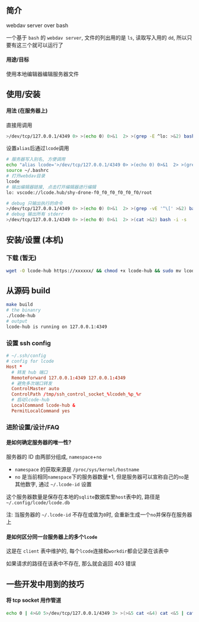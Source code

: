 ## 简介

webdav server over bash

一个基于 `bash` 的 `webdav server`, 文件的列出用的是 `ls`, 读取写入用的 `dd`, 所以只要有这三个就可以运行了

#### 用途/目标

使用本地编辑器编辑服务器文件

## 使用/安装

#### 用法 (在服务器上)

直接用调用

```sh
>/dev/tcp/127.0.0.1/4349 0> >(echo 0) 0>&1  2> >(grep -E ^lo: >&2) bash -i -s
```

设置`alias`后通过`lcode`调用

```sh
# 服务器写入别名, 方便调用
echo "alias lcode='>/dev/tcp/127.0.0.1/4349 0> >(echo 0) 0>&1  2> >(grep -E ^lo: >&2) bash -i -s'" >> ~/.bashrc
source ~/.bashrc
# 打开webdav目录
lcode
# 输出编辑器链接, 点击打开编辑器进行编辑
lo: vscode://lcode.hub/shy-drone-f0_f0_f0_f0_f0_f0/root

# debug 只输出执行的命令
>/dev/tcp/127.0.0.1/4349 0> >(echo 0) 0>&1  2> >(grep -vE '^\[' >&2) bash -i -s
# debug 输出所有 stderr
>/dev/tcp/127.0.0.1/4349 0> >(echo 0) 0>&1  2> >(cat >&2) bash -i -s
```

## 安装/设置 (本机)

### 下载 (暂无)

```sh
wget -O lcode-hub https://xxxxxx/ && chmod +x lcode-hub && sudo mv lcode-hub /usr/local/bin/
```

## 从源码 build

```sh
make build
# the binanry
./lcode-hub
# output
lcode-hub is running on 127.0.0.1:4349
```

### 设置 ssh config

```conf
# ~/.ssh/config
# config for lcode
Host *
  # 转发 hub 端口
  RemoteForward 127.0.0.1:4349 127.0.0.1:4349
  # 避免多次端口转发
  ControlMaster auto
  ControlPath /tmp/ssh_control_socket_%lcodeh_%p_%r
  # 启动lcode-hub
  LocalCommand lcode-hub &
  PermitLocalCommand yes
```

### 进阶设置/设计/FAQ

#### 是如何确定服务器的唯一性?

服务器的 ID 由两部分组成, `namespace`+`no`

- `namespace` 的获取来源是 `/proc/sys/kernel/hostname`
- `no` 是当前相同`namespace`下的服务器数量+1,
  但是服务器可以宣称自己的`no`是其他数字, 通过 `~/.lcode-id` 设置

这个服务器数量是保存在本地的`sqlite`数据库里`host`表中的, 路径是`~/.config/lcode/lcode.db`

注: 当服务器的 `~/.lcode-id` 不存在或值为`0`时, 会重新生成一个`no`并保存在服务器上

#### 是如何区分同一台服务器上的多个`lcode`

这是在 `client` 表中维护的, 每个`lcode`连接和`workdir`都会记录在该表中

如果请求的路径在该表中不存在, 那么就会返回 403 错误

## 一些开发中用到的技巧

#### 将 tcp socket 用作管道

```sh
echo 0 | 4>&0 5>/dev/tcp/127.0.0.1/4349 3> >(>&5 cat <&4) cat <&5 | cat
```
